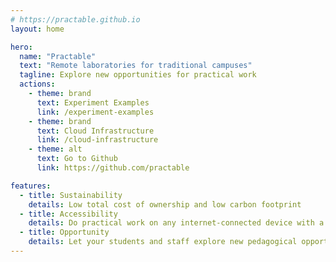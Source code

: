 ```yaml
---
# https://practable.github.io
layout: home

hero:
  name: "Practable"
  text: "Remote laboratories for traditional campuses"
  tagline: Explore new opportunities for practical work
  actions:
    - theme: brand
      text: Experiment Examples
      link: /experiment-examples
    - theme: brand
      text: Cloud Infrastructure
      link: /cloud-infrastructure
    - theme: alt
      text: Go to Github
      link: https://github.com/practable

features:
  - title: Sustainability
    details: Low total cost of ownership and low carbon footprint 
  - title: Accessibility
    details: Do practical work on any internet-connected device with a browser
  - title: Opportunity
    details: Let your students and staff explore new pedagogical opportunities
---
```



